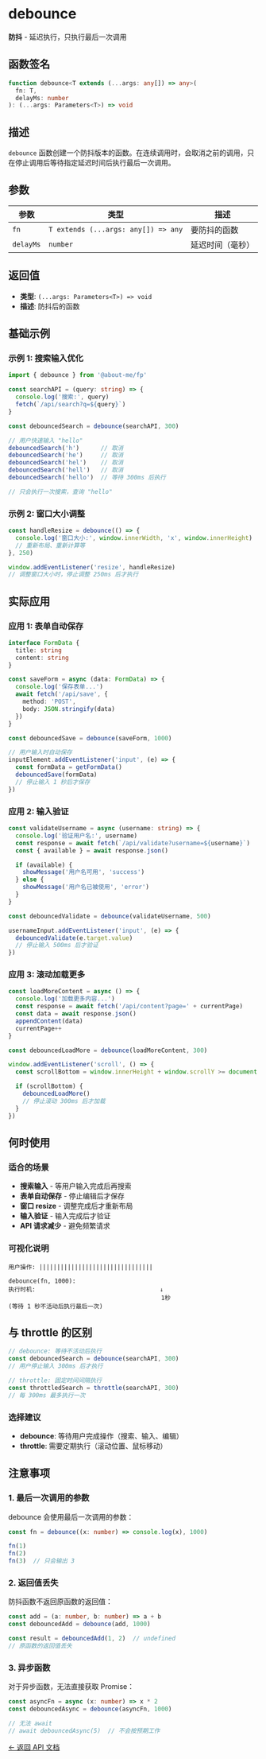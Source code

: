# debounce

**防抖** - 延迟执行，只执行最后一次调用

## 函数签名

```typescript
function debounce<T extends (...args: any[]) => any>(
  fn: T,
  delayMs: number
): (...args: Parameters<T>) => void
```

## 描述

`debounce` 函数创建一个防抖版本的函数。在连续调用时，会取消之前的调用，只在停止调用后等待指定延迟时间后执行最后一次调用。

## 参数

| 参数 | 类型 | 描述 |
|------|------|------|
| `fn` | `T extends (...args: any[]) => any` | 要防抖的函数 |
| `delayMs` | `number` | 延迟时间（毫秒） |

## 返回值

- **类型**: `(...args: Parameters<T>) => void`
- **描述**: 防抖后的函数

## 基础示例

### 示例 1: 搜索输入优化

```typescript
import { debounce } from '@about-me/fp'

const searchAPI = (query: string) => {
  console.log('搜索:', query)
  fetch(`/api/search?q=${query}`)
}

const debouncedSearch = debounce(searchAPI, 300)

// 用户快速输入 "hello"
debouncedSearch('h')      // 取消
debouncedSearch('he')     // 取消
debouncedSearch('hel')    // 取消
debouncedSearch('hell')   // 取消
debouncedSearch('hello')  // 等待 300ms 后执行

// 只会执行一次搜索，查询 "hello"
```

### 示例 2: 窗口大小调整

```typescript
const handleResize = debounce(() => {
  console.log('窗口大小:', window.innerWidth, 'x', window.innerHeight)
  // 重新布局、重新计算等
}, 250)

window.addEventListener('resize', handleResize)
// 调整窗口大小时，停止调整 250ms 后才执行
```

## 实际应用

### 应用 1: 表单自动保存

```typescript
interface FormData {
  title: string
  content: string
}

const saveForm = async (data: FormData) => {
  console.log('保存表单...')
  await fetch('/api/save', {
    method: 'POST',
    body: JSON.stringify(data)
  })
}

const debouncedSave = debounce(saveForm, 1000)

// 用户输入时自动保存
inputElement.addEventListener('input', (e) => {
  const formData = getFormData()
  debouncedSave(formData)
  // 停止输入 1 秒后才保存
})
```

### 应用 2: 输入验证

```typescript
const validateUsername = async (username: string) => {
  console.log('验证用户名:', username)
  const response = await fetch(`/api/validate?username=${username}`)
  const { available } = await response.json()

  if (available) {
    showMessage('用户名可用', 'success')
  } else {
    showMessage('用户名已被使用', 'error')
  }
}

const debouncedValidate = debounce(validateUsername, 500)

usernameInput.addEventListener('input', (e) => {
  debouncedValidate(e.target.value)
  // 停止输入 500ms 后才验证
})
```

### 应用 3: 滚动加载更多

```typescript
const loadMoreContent = async () => {
  console.log('加载更多内容...')
  const response = await fetch('/api/content?page=' + currentPage)
  const data = await response.json()
  appendContent(data)
  currentPage++
}

const debouncedLoadMore = debounce(loadMoreContent, 300)

window.addEventListener('scroll', () => {
  const scrollBottom = window.innerHeight + window.scrollY >= document.documentElement.scrollHeight - 100

  if (scrollBottom) {
    debouncedLoadMore()
    // 停止滚动 300ms 后才加载
  }
})
```

## 何时使用

### 适合的场景

- **搜索输入** - 等用户输入完成后再搜索
- **表单自动保存** - 停止编辑后才保存
- **窗口 resize** - 调整完成后才重新布局
- **输入验证** - 输入完成后才验证
- **API 请求减少** - 避免频繁请求

### 可视化说明

```
用户操作: ||||||||||||||||||||||||||||||||

debounce(fn, 1000):
执行时机:                                   ↓
                                           1秒
(等待 1 秒不活动后执行最后一次)
```

## 与 throttle 的区别

```typescript
// debounce: 等待不活动后执行
const debouncedSearch = debounce(searchAPI, 300)
// 用户停止输入 300ms 后才执行

// throttle: 固定时间间隔执行
const throttledSearch = throttle(searchAPI, 300)
// 每 300ms 最多执行一次
```

### 选择建议

- **debounce**: 等待用户完成操作（搜索、输入、编辑）
- **throttle**: 需要定期执行（滚动位置、鼠标移动）

## 注意事项

### 1. 最后一次调用的参数

debounce 会使用最后一次调用的参数：

```typescript
const fn = debounce((x: number) => console.log(x), 1000)

fn(1)
fn(2)
fn(3)  // 只会输出 3
```

### 2. 返回值丢失

防抖函数不返回原函数的返回值：

```typescript
const add = (a: number, b: number) => a + b
const debouncedAdd = debounce(add, 1000)

const result = debouncedAdd(1, 2)  // undefined
// 原函数的返回值丢失
```

### 3. 异步函数

对于异步函数，无法直接获取 Promise：

```typescript
const asyncFn = async (x: number) => x * 2
const debouncedAsync = debounce(asyncFn, 1000)

// 无法 await
// await debouncedAsync(5)  // 不会按预期工作
```



[← 返回 API 文档](./README.md)
